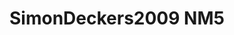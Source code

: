 # SimonDeckers2009 NM5
<a name="material" />
<script type="application/ld+json">

  {
    "@context": "https://schema.org/",
    "@type": "ChemicalSubstance",
    "http://purl.org/dc/terms/conformsTo":
      {
        "@type": "CreativeWork",
        "@id": "https://bioschemas.org/profiles/ChemicalSubstance/0.4-RELEASE/"
      },
    "@id": "https://egonw.github.io/nanowiki/nanowiki174.html#material",
    "name": "SimonDeckers2009 NM5",
    "sameAs: "http://127.0.0.1/mediawiki/index.php/Special:URIResolver/SimonDeckers2009_NM5"
  }
</script>


